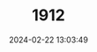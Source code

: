 ---
title: "1912"
category: "Apomys insignis"
draft: false
date: 2024-02-22 13:03:49
languages:
  English: ["Mindanao Montane Forest Apomys", "Mindanao Montane Forest Mouse"]
  German: ["Mindanao-Bergwaldmaus"]
---